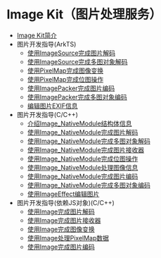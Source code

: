 # Image Kit（图片处理服务）

- [Image Kit简介](image-overview.md)
- 图片开发指导(ArkTS)<!--image-arkts-dev-->
  - [使用ImageSource完成图片解码](image-decoding.md)
  - [使用ImageSource完成多图对象解码](image-picture-decoding.md)
  - [使用PixelMap完成图像变换](image-transformation.md)
  - [使用PixelMap完成位图操作](image-pixelmap-operation.md)
  - [使用ImagePacker完成图片编码](image-encoding.md)
  - [使用ImagePacker完成多图对象编码](image-picture-encoding.md)
  - [编辑图片EXIF信息](image-tool.md)
- 图片开发指导(C/C++)<!--image-native-->
  - [介绍Image_NativeModule结构体信息](image-structure-c.md)
  - [使用Image_NativeModule完成图片解码](image-source-c.md)
  - [使用Image_NativeModule完成多图对象解码](image-source-picture-c.md)
  - [使用Image_NativeModule完成图片接收器](image-receiver-c.md)
  - [使用Image_NativeModule完成位图操作](pixelmap-c.md)
  - [使用Image_NativeModule处理图像信息](image-info-c.md)
  - [使用Image_NativeModule完成图片编码](image-packer-c.md)
  - [使用Image_NativeModule完成多图对象编码](image-packer-picture-c.md)
  - [使用ImageEffect编辑图片](image-effect-guidelines.md)
- 图片开发指导(依赖JS对象)(C/C++)<!--image-native-js-objects-->
  - [使用Image完成图片解码](image-decoding-native.md)
  - [使用Image完成图片接收器](image-receiver-native.md)
  - [使用Image完成图像变换](image-transformation-native.md)
  - [使用Image处理PixelMap数据](image-pixelmap-operation-native.md)
  - [使用Image完成图片编码](image-encoding-native.md)